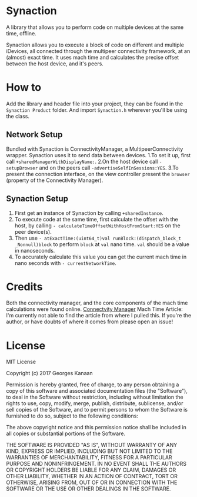 # Synaction
A library that allows you to perform code on multiple devices at the same time, offline. 

Synaction allows you to execute a block of code on different and multiple iDevices, all connected through the multipeer connectivity framework, at an (almost) exact time. It uses mach time and calculates the precise offset between the host device, and it's peers.

# How to

Add the library and header file into your project, they can be found in the `Synaction Product` folder. And import `Synaction.h` wherever you'll be using the class.

## Network Setup 
Bundled with Synaction is ConnectivityManager, a MultipeerConnectivity wrapper. Synaction uses it to send data between devices.
1.To set it up, first call `+sharedManagerWithDisplayName:`.
2.On the host device call `-setupBrowser` and on the peers call `-advertiseSelfInSessions:YES`.
3.To present the connection interface, on the view controller present the `browser` (property of the Connectivity Manager).

## Synaction Setup
1. First get an instance of Synaction by calling `+sharedInstance`.
2. To execute code at the same time, first calculate the offset with the host, by calling `- calculateTimeOffsetWithHostFromStart:YES` on the peer device(s).
3. Then use `- atExactTime:(uint64_t)val runBlock:(dispatch_block_t _Nonnull)block` to perform `block` at `val` nano time. `val` should be a value in nanoseconds. 
4. To accurately calculate this value you can get the current mach time in nano seconds with `- currentNetworkTime`.

# Credits
Both the connectivity manager, and the core components of the mach time calculations were found online.
[Connectvity Manager](http://stackoverflow.com/a/20907425/2210825 "Stackoverflow Answer")
Mach Time Article: I'm currently not able to find the article from where I pulled this. If you're the author, or have doubts of where it comes from please open an issue!

# License
MIT License

Copyright (c) 2017 Georges Kanaan

Permission is hereby granted, free of charge, to any person obtaining a copy
of this software and associated documentation files (the "Software"), to deal
in the Software without restriction, including without limitation the rights
to use, copy, modify, merge, publish, distribute, sublicense, and/or sell
copies of the Software, and to permit persons to whom the Software is
furnished to do so, subject to the following conditions:

The above copyright notice and this permission notice shall be included in all
copies or substantial portions of the Software.

THE SOFTWARE IS PROVIDED "AS IS", WITHOUT WARRANTY OF ANY KIND, EXPRESS OR
IMPLIED, INCLUDING BUT NOT LIMITED TO THE WARRANTIES OF MERCHANTABILITY,
FITNESS FOR A PARTICULAR PURPOSE AND NONINFRINGEMENT. IN NO EVENT SHALL THE
AUTHORS OR COPYRIGHT HOLDERS BE LIABLE FOR ANY CLAIM, DAMAGES OR OTHER
LIABILITY, WHETHER IN AN ACTION OF CONTRACT, TORT OR OTHERWISE, ARISING FROM,
OUT OF OR IN CONNECTION WITH THE SOFTWARE OR THE USE OR OTHER DEALINGS IN THE
SOFTWARE.
